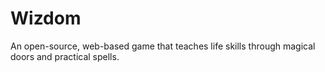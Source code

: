 # Wizdom
An open-source, web-based game that teaches life skills through magical doors and practical spells.
